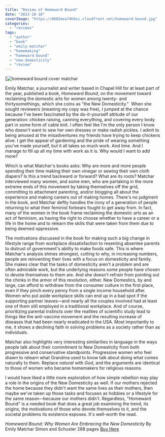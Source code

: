 ```yaml
---
title: "Review of Homeward Bound"
date: "2013-10-18"
coverImage: "https://d602mxa74hbsi.cloudfront.net/homeward-bound.jpg"
categories: 
  - "reviews"
tags: 
  - "author"
  - "book"
  - "emily-matchar"
  - "homemaking"
  - "homeward-bound"
  - "new-domesticity"
  - "review"
---
```


[![homeward bound cover matchar](https://d602mxa74hbsi.cloudfront.net/homeward-bound.jpg)

Emily Matchar, a journalist and writer based in Chapel Hill for at least part of the year, published a book, _Homeward Bound_, on the movement toward reclaiming the domestic arts for women among twenty- and thirtysomethings, which she coins as "the New Domesticity."  When she sought reviewers (meaning my copy was free), I jumped at the chance because I've been fascinated by the do-it-yourself attitude of our generation: chicken raising, canning everything, and covering every body part in some form of cable knit. I often feel like I'm the only person I know who doesn't want to sew her own dresses or make radish pickles. I admit to being amused at the misadventures my friends have trying to keep chickens alive. I get the appeal of gardening and the pride of wearing something you've made yourself, but it all takes so much work. And time. And I manage to fill up all my time with work as it is. Why would I want to add more?

Which is what Matcher's books asks: Why are more and more people spending their time making their own vinegar or sewing their own cloth diapers? Is this a trend backward or forward? What are its roots? Matchar interviewed many women, and some men, who are partaking in the more extreme ends of this movement by taking themselves off the grid, committing to attachment parenting, and/or blogging all about the experience and making careers out of making homes. There's no judgment in the book, and Matchar deftly handles the irony of a generation of people returning to what their feminist forbears fought to get away from. In fact, many of the women in the book frame reclaiming the domestic arts as an act of feminism, as having the right to choose whether to have a career or a life in the home and to relearn the skills that were taken from them due to being deemed oppressive.

<!--more-->The motivations discussed in the book for making such a big change in lifestyle range from workplace dissatisfaction to resenting absentee parents to distrust of government's ability to make foods safe. This is where Matchar's analysis shines strongest, cutting to why, in increasing numbers, people are reinventing their lives with a focus on domesticity and family. She makes clear that the tasks of domesticity aren't a problem and are often admirable work, but the underlying reasons some people have chosen to devote themselves to them are. And she doesn't refrain from pointing out the chinks in the armor of this revolution, either. New Domestics, by and large, can afford to withdraw from the consumer culture in the first place, even if they pinch every penny from a single income household after. Women who put aside workplace skills can end up in a bad spot if the supporting partner leaves—and nearly all the couples involved had at least one of them still employed in a traditional workplace. And of course, prioritizing parental instincts over the realities of scientific study lead to things like the anti-vaccine movement and the resulting increase of diseases that had been nearly eradicated in the USA. Most importantly to me, it shows a declining faith in solving problems as a society rather than as individuals.

Matchar also highlights very interesting similarities in language in the ways people talk about their commitment to New Domesticity from both progressive and conservative standpoints. Progressive women who feel drawn to relearn what Grandma used to know talk about doing what comes naturally to them. Replace _natural_ with _God_, and the arguments are identical to those of women who became homemakers for religious reasons.

I would have liked a little more exploration of how simple rebellion may play a role in the origins of the New Domesticity as well. If our mothers rejected the home because they didn't want the same lives as their mothers, then maybe we've taken up those tasks and focuses as hobbies or a lifestyle for the same reason—because our mothers didn't. Regardless, "Homeward Bound" is a needed book that does a great job examining the trend, its origins, the motivations of those who devote themselves to it, and the societal problems its existence exposes. It's well-worth the read.

_Homeward Bound: Why Women Are Embracing the New Domesticity_ By Emily Matchar Simon and Schuster 288 pages [Buy Here](http://www.amazon.com/Homeward-Bound-Women-Embracing-Domesticity/dp/145166544X)
